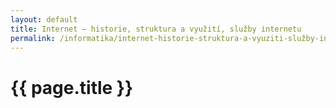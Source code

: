 ```yaml
---
layout: default
title: Internet – historie, struktura a využití, služby internetu
permalink: /informatika/internet-historie-struktura-a-vyuziti-služby-internetu/
---
```


{{ page.title }}
================
